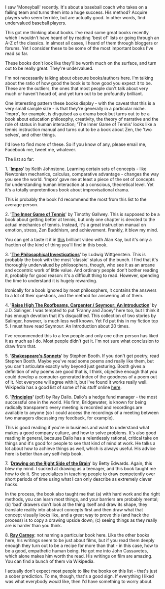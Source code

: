 I saw 'Moneyball' recently. It's about a baseball coach who takes on a failing team and turns them into a huge success. His method? Acquire players who seem terrible, but are actually good. In other words, find undervalued baseball players.

This got me thinking about books. I've read some great books recently which I wouldn't have heard of by reading 'best of' lists or going through an A-Z of the classics. In almost all cases, I heard of them through bloggers or forums. Yet I consider these to be some of the most important books I've read so far.

These books don't look like they'll be worth much on the surface, and turn out to be really great. They're undervalued.

I'm not necessarily talking about obscure books/authors here. I'm talking about the ratio of how good the book is to how good you expect it to be. These are the outliers, the ones that most people don't talk about very much or haven't heard of, and yet turn out to be profoundly brilliant.

One interesting pattern these books display - with the caveat that this is a very small sample size - is that they're generally in a particular niche. 'Impro', for example, is disguised as a drama book but turns out to be a book about education philosophy, creativity, the theory of narrative and the role of status in human interaction; 'The Inner Game of Tennis' looks like a tennis instruction manual and turns out to be a book about Zen, the 'two selves', and other things.

I'd love to find more of these. So if you know of any, please email me, Facebook me, tweet me, whatever.

The list so far:

1\. '**[Impro](http://www.amazon.co.uk/Impro-Performance-Books-Improvisation-Theatre/dp/0713687010/ref=sr_1_1?ie=UTF8&amp;qid=1350209370&amp;sr=8-1)**' by Keith Johnstone. Learning certain sets of concepts - like Newtonian mechanics, calculus, comparative advantage - changes the way you see the world. 'Impro' gave me at least a piece of the set of concepts for understanding human interaction at a conscious, theoretical level. Yet it's a totally unpretentious book about improvisational drama.

This is probably the book I'd recommend the most from this list to the average person.

2\. '**[The Inner Game of Tennis](http://www.amazon.co.uk/Inner-Game-Tennis-Timothy-Gallwey/dp/0330295136/ref=sr_1_1?s=books&amp;ie=UTF8&amp;qid=1350209411&amp;sr=1-1)**' by Timothy Gallwey. This is supposed to be a book about getting better at tennis, but only one chapter is devoted to the actual mechanics of tennis. Instead, it's a great instruction manual on emotion, stress, Zen Buddhism, and achievement. Frankly, it blew my mind.

You can get a taste it it in [this](https://www.youtube.com/watch?v=50L44hEtVos) brilliant video with Alan Kay, but it's only a fraction of the kind of thing you'll find in this book.

3\. '**[The Philosophical Investigations](http://www.amazon.co.uk/Philosophical-Investigations-Ludwig-Wittgenstein/dp/1405159294/ref=sr_1_1?s=books&amp;ie=UTF8&amp;qid=1350209483&amp;sr=1-1)**' by Ludwig Wittgenstein. This is probably the book with the most 'classic' status of the bunch. I find that it's thoroughly undervalued by philosophers, though, who see it as an arcane and eccentric work of little value. And ordinary people don't bother reading it, probably for good reason: it's a difficult thing to read. However, spending the time to understand it is hugely rewarding.

Ironically for a book ignored by most philosophers, it contains the answers to a lot of their questions, and the method for answering all of them.

4\. '**[Raise High The Roofbeams, Carpenter / Seymour: An Introduction](http://www.amazon.co.uk/Raise-High-Roof-Carpenters-Seymour/dp/0241950465/ref=sr_1_1?s=books&amp;ie=UTF8&amp;qid=1350209566&amp;sr=1-1)**' by J.D. Salinger. I was tempted to put 'Franny and Zooey' here too, but I think it has enough devotion that it's disqualified. This collection of two stories by Salinger, however, is much less well known. Yet I'd put this in my fiction top 5. I must have read Seymour: An Introduction about 20 times.

I've recommended this to a few people and only one other person has liked it as much as I do. Most people didn't get it. I'm not sure what conclusion to draw from that.

5\. '**[Shakespeare's Sonnets](http://www.amazon.co.uk/Shakespeares-Sonnets-Yale-Nota-Bene/dp/0300085060/ref=sr_1_1?s=books&amp;ie=UTF8&amp;qid=1350209598&amp;sr=1-1)**' by Stephen Booth. If you don't get poetry, read Stephen Booth. Maybe you've read some poems and really like them, but you can't articulate exactly why beyond just gesturing. Booth gives a definition of why poems are good that is, I think, objective enough that you could develop a computer-generated index of the goodness of a poem out of it. Not everyone will agree with it, but I've found it works really well. Wikipedia has a good list of some of his stuff online [here](http://en.wikipedia.org/wiki/Stephen_Booth_(academic)).

6\. '**[Principles](http://www.bwater.com/Uploads/FileManager/Principles/Bridgewater-Associates-Ray-Dalio-Principles.pdf)'&nbsp;**(pdf) by Ray Dalio. Dalio's a hedge fund manager - the most successful one in the world. His firm, Bridgewater, is known for being radically transparent: every meeting is recorded and recordings are available to anyone (so I could access the recordings of a meeting between two managers discussing my feedback, for example).

This is good reading if you're in business and want to understand what makes a good company culture, and how to solve problems. It's also good reading in general, because Dalio has a relentlessly rational, critical take on things and it's good for people to see that kind of mind at work. He talks a lot about how to achieve things as well, which is always useful. His advice here is better than any self-help book.&nbsp;

7\. '**[Drawing on the Right Side of the Brain](http://www.amazon.co.uk/New-Drawing-Right-Side-Brain/dp/0007116454 "Drawing")**' by Betty Edwards. Again, this blew my mind. I sucked at drawing as a teenager, and this book taught me how to do it. She specializes in teaching people to draw competently over short periods of time using what I can only describe as extremely clever hacks.&nbsp;

In the process, the book also taught me that (a) with hard work and the right methods, you can learn most things, and your barriers are probably mental; (b) &lsquo;bad&rsquo; drawers don&rsquo;t look at the thing itself and draw its shape, they translate reality into abstract concepts first and then draw what that concept visually looks like, and a great way to prove this (and hack the process) is to copy a drawing upside down; (c) seeing things as they really are is harder than you think.&nbsp;

8\. **[Ray Carney](http://en.wikipedia.org/wiki/Ray_Carney)**: not naming a particular book here. Like the other books here, his writings seem to be just about films, but if you read them deeply enough they turn out to be a recipe for more than that - in this case, how to be a good, empathetic human being. He got me into John Cassavetes, which alone makes him worth the read. His writings on film are amazing. You can find a bunch of them via Wikipedia.&nbsp;

I actually don't expect most people to like the books on this list - that's just a sober prediction. To me, though, that's a good sign. If everything I liked was what everybody *would* like, then I'd have something to worry about.&nbsp;